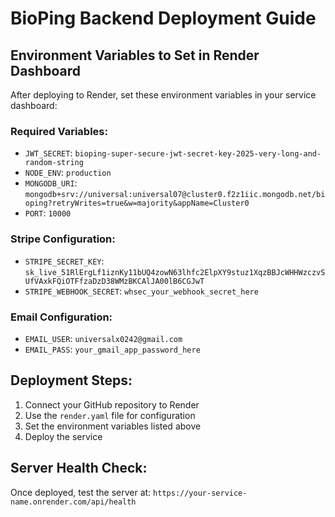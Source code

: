 # BioPing Backend Deployment Guide

## Environment Variables to Set in Render Dashboard

After deploying to Render, set these environment variables in your service dashboard:

### Required Variables:
- `JWT_SECRET`: `bioping-super-secure-jwt-secret-key-2025-very-long-and-random-string`
- `NODE_ENV`: `production`
- `MONGODB_URI`: `mongodb+srv://universal:universal07@cluster0.f2z1iic.mongodb.net/bioping?retryWrites=true&w=majority&appName=Cluster0`
- `PORT`: `10000`

### Stripe Configuration:
- `STRIPE_SECRET_KEY`: `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`
- `STRIPE_WEBHOOK_SECRET`: `whsec_your_webhook_secret_here`

### Email Configuration:
- `EMAIL_USER`: `universalx0242@gmail.com`
- `EMAIL_PASS`: `your_gmail_app_password_here`

## Deployment Steps:

1. Connect your GitHub repository to Render
2. Use the `render.yaml` file for configuration
3. Set the environment variables listed above
4. Deploy the service

## Server Health Check:
Once deployed, test the server at: `https://your-service-name.onrender.com/api/health` 